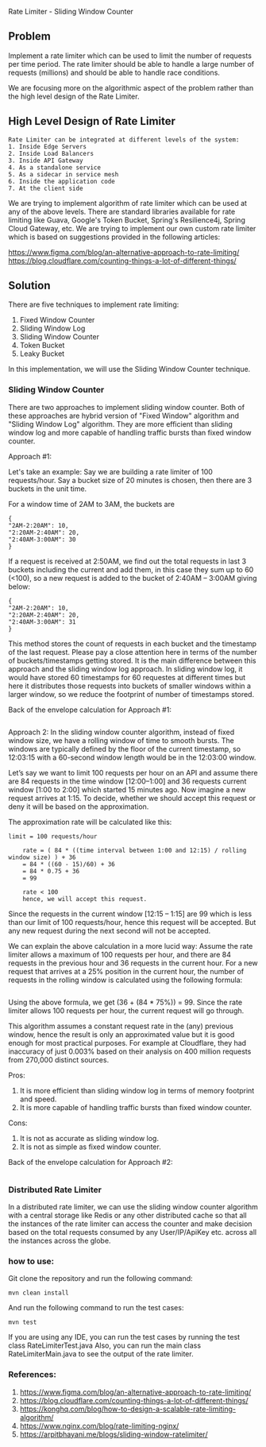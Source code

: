 Rate Limiter - Sliding Window Counter

## Problem
Implement a rate limiter which can be used to limit the number of requests per time period. 
The rate limiter should be able to handle a large number of requests (millions) and should be able to handle race conditions.

We are focusing more on the algorithmic aspect of the problem rather than the high level design of the Rate Limiter.
 

## High Level Design of Rate Limiter

``` 
Rate Limiter can be integrated at different levels of the system:
1. Inside Edge Servers
2. Inside Load Balancers
3. Inside API Gateway
4. As a standalone service
5. As a sidecar in service mesh
6. Inside the application code
7. At the client side
```

We are trying to implement algorithm of rate limiter which can be used at any of the above levels.
There are standard libraries available for rate limiting like Guava, Google's Token Bucket, 
Spring's Resilience4j, Spring Cloud Gateway, etc. We are trying to implement our own custom rate 
limiter which is based on suggestions provided in the following articles:

https://www.figma.com/blog/an-alternative-approach-to-rate-limiting/
https://blog.cloudflare.com/counting-things-a-lot-of-different-things/


## Solution
There are five techniques to implement rate limiting:
1. Fixed Window Counter
2. Sliding Window Log
3. Sliding Window Counter
4. Token Bucket
5. Leaky Bucket

In this implementation, we will use the Sliding Window Counter technique.

### Sliding Window Counter
There are two approaches to implement sliding window counter. Both of these approaches are hybrid 
version of "Fixed Window" algorithm and "Sliding Window Log" algorithm. They are more efficient 
than sliding window log and more capable of handling traffic bursts than fixed window counter.

Approach #1:

Let's take an example: Say we are building a rate limiter of 100 requests/hour. 
Say a bucket size of 20 minutes is chosen, then there are 3 buckets in the unit time.

For a window time of 2AM to 3AM, the buckets are
```
{
"2AM-2:20AM": 10,
"2:20AM-2:40AM": 20,
"2:40AM-3:00AM": 30
}
```

If a request is received at 2:50AM, we find out the total requests in last 3 buckets including the 
current and add them, in this case they sum up to 60 (<100), so a new request is added to the 
bucket of 2:40AM – 3:00AM giving below:
```
{
"2AM-2:20AM": 10,
"2:20AM-2:40AM": 20,
"2:40AM-3:00AM": 31
}
```
This method stores the count of requests in each bucket and the timestamp of the last request. 
Please pay a close attention here in terms of the number of buckets/timestamps getting stored. 
It is the main difference between this approach and the sliding window log approach. 
In sliding window log, it would have stored 60 timestamps for 60 requestes at different times but 
here it distributes those requests into buckets of smaller windows within a larger window, so we 
reduce the footprint of number of timestamps stored.

Back of the envelope calculation for Approach #1:
```
```


Approach 2:
In the sliding window counter algorithm, instead of fixed window size, we have a rolling window of 
time to smooth bursts. The windows are typically defined by the floor of the current timestamp, 
so 12:03:15 with a 60-second window length would be in the 12:03:00 window.

Let’s say we want to limit 100 requests per hour on an API and assume there are 84 requests in the 
time window [12:00–1:00] and 36 requests current window [1:00 to 2:00] which started 15 minutes ago.
Now imagine a new request arrives at 1:15. To decide, whether we should accept this request or deny 
it will be based on the approximation.

The approximation rate will be calculated like this:
```
limit = 100 requests/hour

    rate = ( 84 * ((time interval between 1:00 and 12:15) / rolling window size) ) + 36
    = 84 * ((60 - 15)/60) + 36
    = 84 * 0.75 + 36
    = 99

    rate < 100
    hence, we will accept this request.
```
Since the requests in the current window [12:15 – 1:15] are 99 which is less than our limit of 100 
requests/hour, hence this request will be accepted. But any new request during the next second will 
not be accepted.

We can explain the above calculation in a more lucid way: Assume the rate limiter allows a maximum of 100 requests per hour, and there are 84 requests in the previous hour and 36 requests in the current hour. For a new request that arrives at a 25% position in the current hour, the number of requests in the rolling window is calculated using the following formula:

```Requests in current window + (Requests in the previous window * overlap percentage of the rolling window and previous window)
```
Using the above formula, we get (36 + (84 * 75%)) = 99. Since the rate limiter allows 100 requests 
per hour, the current request will go through.

This algorithm assumes a constant request rate in the (any) previous window, hence the result is 
only an approximated value but it is good enough for most practical purposes. 
For example at Cloudflare, they had inaccuracy of just 0.003% based on their analysis on 400 million
requests from 270,000 distinct sources.

Pros:
1. It is more efficient than sliding window log in terms of memory footprint and speed.
2. It is more capable of handling traffic bursts than fixed window counter.

Cons:
1. It is not as accurate as sliding window log.
2. It is not as simple as fixed window counter.


Back of the envelope calculation for Approach #2:
```
```

### Distributed Rate Limiter
In a distributed rate limiter, we can use the sliding window counter algorithm with a central 
storage like Redis or any other distributed cache so that all the instances of the rate limiter can
access the counter and make decision based on the total requests consumed by any User/IP/ApiKey etc.
across all the instances across the globe.

### how to use:

Git clone the repository and run the following command:
```
mvn clean install
```
And run the following command to run the test cases:
```
mvn test
```

If you are using any IDE, you can run the test cases by running the test class RateLimiterTest.java
Also, you can run the main class RateLimiterMain.java to see the output of the rate limiter.

### References:
1. https://www.figma.com/blog/an-alternative-approach-to-rate-limiting/
2. https://blog.cloudflare.com/counting-things-a-lot-of-different-things/
3. https://konghq.com/blog/how-to-design-a-scalable-rate-limiting-algorithm/
4. https://www.nginx.com/blog/rate-limiting-nginx/
5. https://arpitbhayani.me/blogs/sliding-window-ratelimiter/
